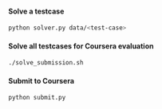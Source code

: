 #### Solve a testcase

```bash
python solver.py data/<test-case>
```

#### Solve all testcases for Coursera evaluation

```bash
./solve_submission.sh
```


#### Submit to Coursera

```bash
python submit.py
```
